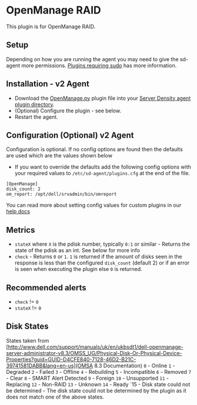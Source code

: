 OpenManage RAID
===

This plugin is for OpenManage RAID. 

Setup
---
Depending on how you are running the agent you may need to give the sd-agent more permissions. [Plugins requiring sudo](https://support.serverdensity.com/hc/en-us/articles/201253683-Plugins-requiring-sudo) has more information.

Installation - v2 Agent
---
* Download the [OpenManage.py](OpenManage.py) plugin file into your [Server Density agent plugin directory](/README.md).
* (Optional) Configure the plugin - see below.
* Restart the agent.


Configuration (Optional) v2 Agent
---
Configuration is optional. If no config options are found then the defaults are used which are the values shown below
* If you want to override the defaults add the following config options with your required values to `/etc/sd-agent/plugins.cfg` at the end of the file.  
```
[OpenManage]
disk_count: 2
om_report: /opt/dell/srvadmin/bin/omreport
```
You can read more about setting config values for custom plugins in our [help docs](https://support.serverdensity.com/hc/en-us/articles/213074438-Information-about-Custom-Plugins)

Metrics
---
* `stateX` where `X` is the pdisk number, typically `0:1` or similar - Returns the state of the pdisk as an int. See below for more info
* `check` - Returns `0` or `1`. `1` is returned if the amount of disks seen in the response is less than the configured `disk_count` (default 2) or if an error is seen when executing the plugin else `0` is returned.

Recommended alerts
---
* `check` != `0`
* `stateX` != `0`

Disk States
---
States taken from [http://www.dell.com/support/manuals/uk/en/ukbsdt1/dell-openmanage-server-administrator-v8.3/OMSS_UG/Physical-Disk-Or-Physical-Device-Properties?guid=GUID-D4CFE840-7128-46D2-B21C-39741581DABB&lang=en-us](OMSA 8.3 Documentation)
`0` - Online 
`1` - Degraded
`2` - Failed 
`3` - Offline 
`4` - Rebuilding 
`5` - Incompatible
`6` - Removed 
`7` - Clear 
`8` - SMART Alert Detected 
`9` - Foreign 
`10` - Unsupported
`11` - Replacing 
`12` - Non-RAID
`13` - Unknown 
`14` - Ready
`15 - Disk state could not be determined - The disk state could not be determined by the plugin as it does not match one of the above states. 

